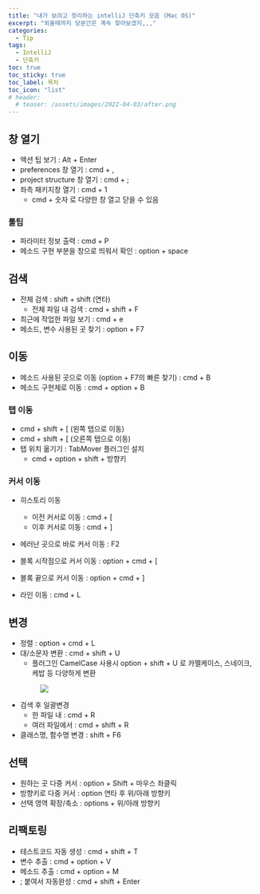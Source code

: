 ```yaml
---
title: "내가 보려고 정리하는 intelliJ 단축키 모음 (Mac OS)"
excerpt: "외울때까지 당분간은 계속 찾아보겠지,,,"
categories:
  - Tip
tags:
  - IntelliJ
  - 단축키
toc: true
toc_sticky: true
toc_label: 목차
toc_icon: "list"
# header:
  # teaser: /assets/images/2022-04-03/after.png
---
```

## 창 열기
- 액션 팁 보기 : Alt + Enter
- preferences 창 열기 : cmd + ,
- project structure 창 열기 : cmd + ;
- 좌측 패키지창 열기 : cmd + 1
  - cmd  + 숫자 로 다양한 창 열고 닫을 수 있음

### 툴팁
- 파라미터 정보 출력 : cmd + P
- 메소드 구현 부분을 창으로 띄워서 확인 : option + space 

## 검색
- 전체 검색 : shift + shift (연타)
  - 전체 파일 내 검색 : cmd + shift + F
- 최근에 작업한 파일 보기 : cmd + e
- 메소드, 변수 사용된 곳 찾기 : option + F7

## 이동
- 메소드 사용된 곳으로 이동 (option + F7의 빠른 찾기) : cmd + B
- 메소드 구현체로 이동 : cmd + option + B

### 탭 이동
- cmd + shift + [ (왼쪽 탭으로 이동)
- cmd + shift + [ (오른쪽 탭으로 이동)
- 탭 위치 옮기기 : TabMover 플러그인 설치
  - cmd + option + shift  + 방향키

### 커서 이동
- 히스토리 이동
  - 이전 커서로 이동 : cmd + [ 
  - 이후 커서로 이동 : cmd + ]

- 에러난 곳으로 바로 커서 이동 : F2
- 블록 시작점으로 커서 이동 : option + cmd + [
- 블록 끝으로 커서 이동 : option + cmd + ]
- 라인 이동 : cmd + L

## 변경
- 정렬 : option + cmd + L
- 대/소문자 변환 : cmd + shift + U
  - 플러그인 CamelCase 사용시 option + shift + U 로 카멜케이스, 스네이크, 케밥 등 다양하게 변환
   <figure>
    <img src='{{ "/assets/images/2022-05-15/plugin_camelCase.png" | relative_url }}' />
    </figure>
- 검색 후 일괄변경
  - 한 파일 내 : cmd + R
  - 여러 파일에서 : cmd + shift + R
- 클래스명, 함수명 변경 : shift + F6

## 선택
- 원하는 곳 다중 커서 : option + Shift + 마우스 좌클릭
- 방향키로 다중 커서 : option 연타 후 위/아래 방향키 
- 선택 영역 확장/축소 : options + 위/아래 방향키

## 리팩토링
- 테스트코드 자동 생성 : cmd + shift + T
- 변수 추출 : cmd + option + V
- 메소드 추출 : cmd + option + M
- ; 붙여서 자동완성 : cmd + shift + Enter

